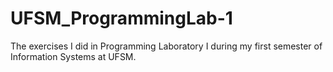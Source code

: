 # UFSM_ProgrammingLab-1
The exercises I did in Programming Laboratory I during my first semester of Information Systems at UFSM.
